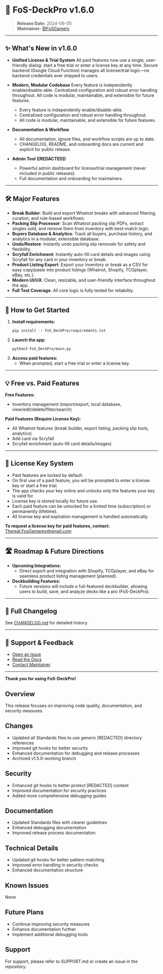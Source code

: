 # 🚀 FoS-DeckPro v1.6.0

> **Release Date:** 2024-06-05  
> **Maintainer:** [@FoSGamers](https://github.com/FoSGamers)

---

## ✨ What's New in v1.6.0

- **Unified License & Trial System**
  All paid features now use a single, user-friendly dialog: start a free trial or enter a license key at any time.
  Secure backend (Google Cloud Function) manages all license/trial logic—no backend credentials ever shipped to users.

- **Modern, Modular Codebase**
  Every feature is independently enable/disable-able.
  Centralized configuration and robust error handling throughout.
  All code is modular, maintainable, and extensible for future features.

  - Every feature is independently enable/disable-able.
  - Centralized configuration and robust error handling throughout.
  - All code is modular, maintainable, and extensible for future features.

- **Documentation & Workflow**
  - All documentation, ignore files, and workflow scripts are up to date.
  - CHANGELOG, README, and onboarding docs are current and explicit for public release.

- **Admin Tool ([REDACTED])**
  - Powerful admin dashboard for license/trial management (never included in public releases).
  - Full documentation and onboarding for maintainers.

---

## 🛠️ Major Features

- **Break Builder**: Build and export Whatnot breaks with advanced filtering, curation, and rule-based workflows.
- **Packing Slip Processor**: Scan Whatnot packing slip PDFs, extract singles sold, and remove them from inventory with best-match logic.
- **Buyers Database & Analytics**: Track all buyers, purchase history, and analytics in a modular, extensible database.
- **Undo/Restore**: Instantly undo packing slip removals for safety and flexibility.
- **Scryfall Enrichment**: Instantly auto-fill card details and images using Scryfall for any card in your inventory or break.
- **Product Listing Export**: Export your inventory or break as a CSV for easy copy/paste into product listings (Whatnot, Shopify, TCGplayer, eBay, etc.).
- **Modern UI/UX**: Clean, resizable, and user-friendly interface throughout the app.
- **Full Test Coverage**: All core logic is fully tested for reliability.

---

## 🚦 How to Get Started

1. **Install requirements:**
   ```sh
   pip install -r FoS_DeckPro/requirements.txt
   ```
2. **Launch the app:**
   ```sh
   python3 FoS_DeckPro/main.py
   ```
3. **Access paid features:**
   - When prompted, start a free trial or enter a license key.

---

## 💡 Free vs. Paid Features

**Free Features:**
- Inventory management (import/export, local database, view/edit/delete/filter/search)

**Paid Features (Require License Key):**
- All Whatnot features (break builder, export listing, packing slip tools, analytics)
- Add card via Scryfall
- Scryfall enrichment (auto-fill card details/images)

---

## 🔑 License Key System
- Paid features are locked by default.
- On first use of a paid feature, you will be prompted to enter a license key or start a free trial.
- The app checks your key online and unlocks only the features your key is valid for.
- License key is stored locally for future use.
- Each paid feature can be unlocked for a limited time (subscription) or permanently (lifetime).
- All license key and expiration management is handled automatically.

**To request a license key for paid features, contact:** Thereal.FosGameres@gmail.com

---

## 🛣️ Roadmap & Future Directions
- **Upcoming Integrations:**
  - Direct export and integration with Shopify, TCGplayer, and eBay for seamless product listing management (planned).
- **Deckbuilding Features:**
  - Future versions will include a full-featured deckbuilder, allowing users to build, save, and analyze decks like a pro (FoS-DeckPro).

---

## 📝 Full Changelog
See [CHANGELOG.md](https://github.com/FoSGamers/FoS-DeckPro/blob/main/CHANGELOG.md) for detailed history.

---

## 💬 Support & Feedback
- [Open an Issue](https://github.com/FoSGamers/FoS-DeckPro/issues)
- [Read the Docs](https://github.com/FoSGamers/FoS-DeckPro#readme)
- [Contact Maintainer](mailto:Thereal.FosGameres@gmail.com)

---

**Thank you for using FoS-DeckPro!**

## Overview
This release focuses on improving code quality, documentation, and security measures.

## Changes
- Updated all Standards files to use generic [REDACTED] directory references
- Improved git hooks for better security
- Enhanced documentation for debugging and release processes
- Archived v1.5.0-working branch

## Security
- Enhanced git hooks to better protect [REDACTED] content
- Improved documentation for security practices
- Added more comprehensive debugging guides

## Documentation
- Updated Standards files with clearer guidelines
- Enhanced debugging documentation
- Improved release process documentation

## Technical Details
- Updated git hooks for better pattern matching
- Improved error handling in security checks
- Enhanced documentation structure

## Known Issues
None

## Future Plans
- Continue improving security measures
- Enhance documentation further
- Implement additional debugging tools

## Support
For support, please refer to SUPPORT.md or create an issue in the repository. 